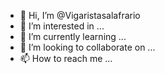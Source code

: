 - 👋 Hi, I’m @Vigaristasalafrario
- 👀 I’m interested in ...
- 🌱 I’m currently learning ...
- 💞️ I’m looking to collaborate on ...
- 📫 How to reach me ...

<!---
Vigaristasalafrario/Vigaristasalafrario is a ✨ special ✨ repository because its `README.md` (this file) appears on your GitHub profile.
You can click the Preview link to take a look at your changes.
--->
